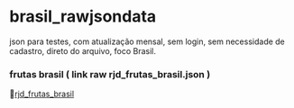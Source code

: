 # brasil_rawjsondata
json para testes, com atualização mensal, sem login, sem necessidade de cadastro, direto do arquivo, foco Brasil.

### frutas brasil ( link raw rjd_frutas_brasil.json )
📂[rjd_frutas_brasil](https://raw.githubusercontent.com/charles-cs50/brasil_rawjsondata/refs/heads/main/rjd_frutas_brasil.json)
